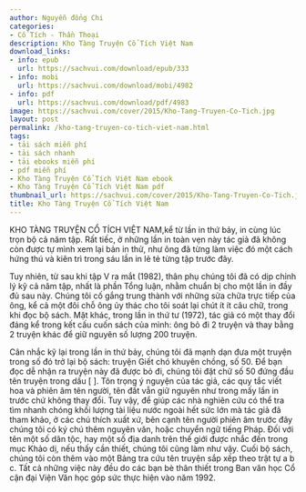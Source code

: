 ```yaml
---
author: Nguyễn đổng Chi
categories:
- Cổ Tích - Thần Thoại
description: Kho Tàng Truyện Cổ Tích Việt Nam
download_links:
- info: epub
  url: https://sachvui.com/download/epub/333
- info: mobi
  url: https://sachvui.com/download/mobi/4982
- info: pdf
  url: https://sachvui.com/download/pdf/4983
image: https://sachvui.com/cover/2015/Kho-Tang-Truyen-Co-Tich.jpg
layout: post
permalink: /kho-tang-truyen-co-tich-viet-nam.html
tags:
- tải sách miễn phí
- tải sách nhanh
- tải ebooks miễn phí
- pdf miễn phí
- Kho Tàng Truyện Cổ Tích Việt Nam ebook
- Kho Tàng Truyện Cổ Tích Việt Nam pdf
thumbnail_url: https://sachvui.com/cover/2015/Kho-Tang-Truyen-Co-Tich.jpg
title: Kho Tàng Truyện Cổ Tích Việt Nam
---
```


 <div class="item-desc text-justify"> <p>KHO TÀNG TRUYỆN CỔ TÍCH VIỆT NAM,kể từ lần in thứ bảy, in cùng lúc trọn bộ cả năm tập. Rất tiếc, ở những lần in toàn vẹn này tác giả đã không còn được tự mình xem lại bản in thử, như ông đã từng làm việc đó một cách hứng thú và kiên trì trong sáu lần in lẻ tẻ từng tập trước đây.</p><p>Tuy nhiên, từ sau khi tập V ra mắt (1982), thân phụ chúng tôi đã có dịp chỉnh lý kỹ cả năm tập, nhất là phần Tổng luận, nhằm chuẩn bị cho một lần in đầy đủ sau này. Chúng tôi cố gắng trung thành với những sửa chữa trực tiếp của ông, kể cả một đôi chỗ ông ủy thác cho tôi soát lại chút ít ít câu chữ, trong khi đọc bộ sách. Mặt khác, trong lần in thứ tư (1972), tác giả có một thay đổi đáng kể trong kết cấu cuốn sách của mình: ông bỏ đi 2 truyện và thay bằng 2 truyện khác để giữ nguyên số lượng 200 truyện.</p><p>Cân nhắc kỹ lại trong lần in thứ bảy, chúng tôi đã mạnh dạn đưa một truyện trong số đó trở lại bộ sách: truyện Giết chó khuyên chồng, số 50. Để bạn đọc dễ nhận ra truyện này đã được bỏ đi, chúng tôi đặt chữ số 50 đứng đầu tên truyện trong dấu [ ]. Tôn trọng ý nguyện của tác giả, các quy tắc viết hoa và phiên âm tên người, tên đất vẫn giữ nguyên như trong mấy lần in trước chứ không thay đổi. Tuy vậy, để giúp các nhà nghiên cứu có thể tra tìm nhanh chóng khối lượng tài liệu nước ngoài hết sức lớn mà tác giả đã tham khảo, ở các chú thích xuất xứ, bên cạnh tên người phiên âm trước đây chúng tôi có ký chú thêm nguyên văn, hoặc chuyển ngữ tiếng Pháp. Đối với tên một số dân tộc, hay một số địa danh trên thế giới được nhắc đến trong mục Khảo dị, nếu thấy cần thiết, chúng tôi cũng làm như vậy. Cuối bộ sách, chúng tôi còn thêm vào một Bảng tra cứu tên truyện sắp xếp theo trật tự a b c. Tất cả những việc này đều do các bạn bè thân thiết trong Ban văn học Cổ cận đại Viện Văn học góp sức thực hiện vào năm 1992.</p> </div>